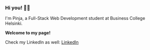 ### Hi you! :zombie_woman:

I'm Pinja, a Full-Stack Web Development student at Business College Helsinki.

**Welcome to my page!**

Check my LinkedIn as well:
[LinkedIn](https://fi.linkedin.com/in/pinja-alanne-3920a1161)
